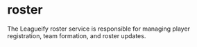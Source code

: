 # roster
The Leagueify roster service is responsible for managing player registration, team formation, and roster updates.
